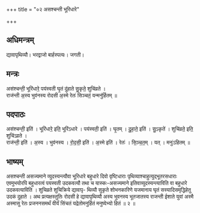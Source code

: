 +++
title = "०२ असश्चन्ती भूरिधारे"

+++
## अधिमन्त्रम्
द्यावापृथिव्यौ। भरद्वाजो बार्हस्पत्यः। जगती।

## मन्त्रः
अस॑श्चन्ती॒ भूरि॑धारे॒ पय॑स्वती घृ॒तं दु॑हाते सु॒कृते॒ शुचि॑व्रते ।  
राज॑न्ती अ॒स्य भुव॑नस्य रोदसी अ॒स्मे रेतः॑ सिञ्चतं॒ यन्मनु॑र्हितम् ॥

## पदपाठः
अस॑श्चन्ती॒ इति॑ । भूरि॑धारे॒ इति॒ भूरि॑ऽधारे । पय॑स्वती॒ इति॑ । घृ॒तम् । दु॒हा॒ते॒ इति॑ । सु॒ऽकृते॑ । शुचि॑व्रते॒ इति॒ शुचि॑ऽव्रते ।  
राज॑न्ती॒ इति॑ । अ॒स्य । भुव॑नस्य । रो॒द॒सी॒ इति॑ । अ॒स्मे इति॑ । रेतः॑ । सि॒ञ्च॒त॒म् । यत् । मनुः॑ऽहितम् ॥

## भाष्यम्
असश्चन्ती असज्यमाने व्युदस्यन्त्यौवा भूरिधारे बहुधारे दिवो वृष्टिधाराः पृथिव्याश्चाहुत्युद्भूतरसधाराः एवमुभयोरपि बहुधारत्वं पयस्वती उदकवत्यौ तथा च यास्कः-असज्यमाने इतिवाव्युदस्यन्त्याविति वा बहुधारे उदकवत्याविति । शुचिव्रते शुचिक्रिये द्यावापृ- थिव्यौ सुकृते शोभनकारिणे यजमानाय घृतं सस्यादिसमृद्धिहेतु उदकं दुहाते । अथ प्रत्यक्षस्तुतिः रोदसी हे द्यावापृथिव्यौ अस्य भुवनस्य भूतजातस्य राजन्ती ईशाते युवां अस्मै अस्मासु रेतः प्रजननसमर्थं वीर्यं सिंचतं यद्रेतोमनुर्हितं मनुष्येभ्यो हितं ॥ २ ॥